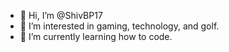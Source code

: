 - 👋 Hi, I’m @ShivBP17
- 👀 I’m interested in gaming, technology, and golf.
- 🌱 I’m currently learning how to code.

<!---
ShivBP17/ShivBP17 is a ✨ special ✨ repository because its `README.md` (this file) appears on your GitHub profile.
You can click the Preview link to take a look at your changes.
--->
